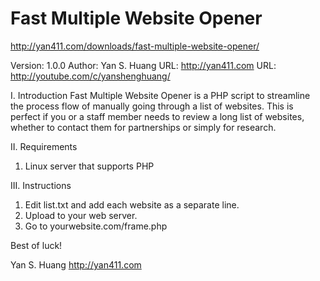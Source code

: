 # Fast Multiple Website Opener

http://yan411.com/downloads/fast-multiple-website-opener/

Version:  1.0.0
Author:   Yan S. Huang
URL:      http://yan411.com
URL:      http://youtube.com/c/yanshenghuang/


I. Introduction
Fast Multiple Website Opener is a PHP script to streamline the process flow of manually going through a list of websites. This is perfect if you or a staff member needs to review a long list of websites, whether to contact them for partnerships or simply for research.

II. Requirements
1. Linux server that supports PHP

III. Instructions
1. Edit list.txt and add each website as a separate line.
1. Upload to your web server.
2. Go to yourwebsite.com/frame.php

Best of luck!

Yan S. Huang
http://yan411.com
